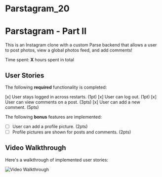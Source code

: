 # Parstagram_20
# Parstagram - Part II

This is an Instagram clone with a custom Parse backend that allows a user to post photos, view a global photos feed, and add comments!

Time spent: **X** hours spent in total

## User Stories

The following **required** functionality is completed:

[x] User stays logged in across restarts. (1pt)
[x] User can log out. (1pt)
[x] User can view comments on a post. (3pts)
[x] User can add a new comment. (5pts)

The following **bonus** features are implemented:

- [ ] User can add a profile picture. (2pts)
- [ ] Profile pictures are shown for posts and comments. (2pts)

## Video Walkthrough

Here's a walkthrough of implemented user stories:

<img src= 'http://g.recordit.co/ZuHzEjvmSq.gif' title='Video Walkthrough' width='' alt='Video Walkthrough' />

